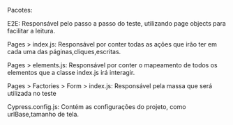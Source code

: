 Pacotes:


E2E:
Responsável pelo passo a passo do teste, utilizando page objects para facilitar a leitura.

Pages > index.js:
Responsável por conter todas as ações que irão ter em cada uma das páginas,cliques,escritas.

Pages > elements.js:
Responsável por conter o mapeamento de todos os elementos que a classe index.js irá interagir.

Pages > Factories > Form > index.js:
Responsável pela massa que será utilizada no teste

Cypress.config.js:
 Contém as configurações do projeto, como urlBase,tamanho de tela.
